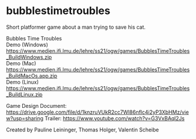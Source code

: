 # bubblestimetroubles
Short platformer game about a man trying to save his cat.

Bubbles Time Troubles  
Demo (Windows) https://www.medien.ifi.lmu.de/lehre/ss21/ogw/games/BubblesTimeTroubles_BuildWindows.zip  
Demo (Mac) https://www.medien.ifi.lmu.de/lehre/ss21/ogw/games/BubblesTimeTroubles_BuildMacOs.app.zip  
Demo (Linux) https://www.medien.ifi.lmu.de/lehre/ss21/ogw/games/BubblesTimeTroubles_BuildLinux.zip  

Game Design Document: https://drive.google.com/file/d/1knzruVUkR2cc7Wl86nflc4i2yP3XbHMz/view?usp=sharing
Trailer: https://www.youtube.com/watch?v=G3VxBAql2Js

Created by Pauline Leininger, Thomas Holger, Valentin Scheibe  
